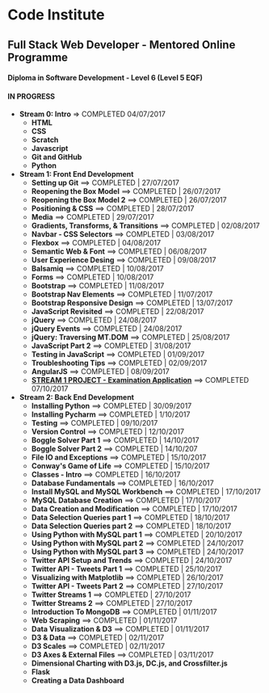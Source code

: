 # Code Institute

## Full Stack Web Developer - Mentored Online Programme
#### Diploma in Software Development - Level 6 (Level 5 EQF)
#### IN PROGRESS
- **Stream 0: Intro** => COMPLETED 04/07/2017
  - **HTML**
  - **CSS**
  - **Scratch**
  - **Javascript**
  - **Git and GitHub**
  - **Python**
- **Stream 1: Front End Development**
  - **Setting up Git** ==> COMPLETED | 27/07/2017
  - **Reopening the Box Model** ==> COMPLETED | 26/07/2017
  - **Reopening the Box Model 2** ==> COMPLETED | 26/07/2017
  - **Positioning & CSS** ==> COMPLETED | 28/07/2017
  - **Media** ==> COMPLETED | 29/07/2017
  - **Gradients, Transforms, & Transitions** ==> COMPLETED | 02/08/2017
  - **Navbar - CSS Selectors** ==> COMPLETED | 03/08/2017
  - **Flexbox** ==> COMPLETED | 04/08/2017
  - **Semantic Web & Font** ==> COMPLETED | 06/08/2017
  - **User Experience Desing** ==> COMPLETED | 09/08/2017
  - **Balsamiq** ==> COMPLETED | 10/08/2017
  - **Forms** ==> COMPLETED | 10/08/2017
  - **Bootstrap** ==> COMPLETED | 11/08/2017
  - **Bootstrap Nav Elements** ==> COMPLETED | 11/07/2017
  - **Bootstrap Responsive Design** ==> COMPLETED | 13/07/2017
  - **JavaScript Revisited** ==> COMPLETED | 22/08/2017
  - **jQuery** ==> COMPLETED | 24/08/2017
  - **jQuery Events** ==> COMPLETED | 24/08/2017
  - **jQuery: Traversing MT.DOM** ==> COMPLETED | 25/08/2017
  - **JavaScript Part 2** ==> COMPLETED | 31/08/2017
  - **Testing in JavaScript**  ==> COMPLETED | 01/09/2017
  - **Troubleshooting Tips** ==> COMPLETED | 02/09/2017
  - **AngularJS** ==> COMPLETED | 08/09/2017
  - [**STREAM 1 PROJECT - Examination Application**](https://github.com/sebam2k4/stream1-project) ==> COMPLETED 07/10/2017
- **Stream 2: Back End Development**
  - **Installing Python** ==> COMPLETED | 30/09/2017
  - **Installing Pycharm** ==> COMPLETED | 1/10/2017
  - **Testing** ==> COMPLETED | 09/10/2017
  - **Version Control** ==> COMPLETED | 12/10/2017
  - **Boggle Solver Part 1** ==> COMPLETED | 14/10/2017
  - **Boggle Solver Part 2** ==> COMPLETED | 14/10/207
  - **File IO and Exceptions** ==> COMPLETED | 15/10/2017
  - **Conway's Game of Life** ==> COMPLETED | 15/10/2017
  - **Classes - Intro** ==> COMPLETED | 16/10/2017
  - **Database Fundamentals** ==> COMPLETED | 16/10/2017
  - **Install MySQL and MySQL Workbench** ==> COMPLETED | 17/10/2017
  - **MySQL Database Creation** ==> COMPLETED | 17/10/2017
  - **Data Creation and Modification** ==> COMPLETED | 17/10/2017
  - **Data Selection Queries part 1** ==> COMPLETED | 18/10/2017
  - **Data Selection Queries part 2** ==> COMPLETED | 18/10/2017
  - **Using Python with MySQL part 1** ==> COMPLETED | 20/10/2017
  - **Using Python with MySQL part 2** ==> COMPLETED | 24/10/2017
  - **Using Python with MySQL part 3** ==> COMPLETED | 24/10/2017
  - **Twitter API Setup and Trends** ==> COMPLETED | 24/10/2017
  - **Twitter API - Tweets Part 1** ==> COMPLETED | 25/10/2017
  - **Visualizing with Matplotlib** ==> COMPLETED | 26/10/2017
  - **Twitter API - Tweets Part 2** ==> COMPLETED | 27/10/2017
  - **Twitter Streams 1** ==> COMPLETED | 27/10/2017
  - **Twitter Streams 2** ==> COMPLETED | 27/10/2017
  - **Introduction To MongoDB** ==> COMPLETED | 01/11/2017
  - **Web Scraping** ==> COMPLETED | 01/11/2017
  - **Data Visualization & D3** ==> COMPLETED | 01/11/2017
  - **D3 & Data** ==> COMPLETED | 02/11/2017
  - **D3 Scales** ==> COMPLETED | 02/11/2017
  - **D3 Axes & External Files** ==> COMPLETED | 03/11/2017
  - **Dimensional Charting with D3.js, DC.js, and Crossfilter.js**
  - **Flask**
  - **Creating a Data Dashboard**
